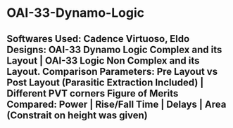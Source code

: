 # OAI-33-Dynamo-Logic
Softwares Used: Cadence Virtuoso, Eldo
Designs: OAI-33 Dynamo Logic Complex and its Layout | OAI-33 Logic Non Complex and its Layout.
Comparison Parameters: Pre Layout vs Post Layout (Parasitic Extraction Included) | Different PVT corners 
Figure of Merits Compared: Power | Rise/Fall Time | Delays | Area (Constrait on height was given)
------------------------------------------------------------------------------------------------------------------------------
